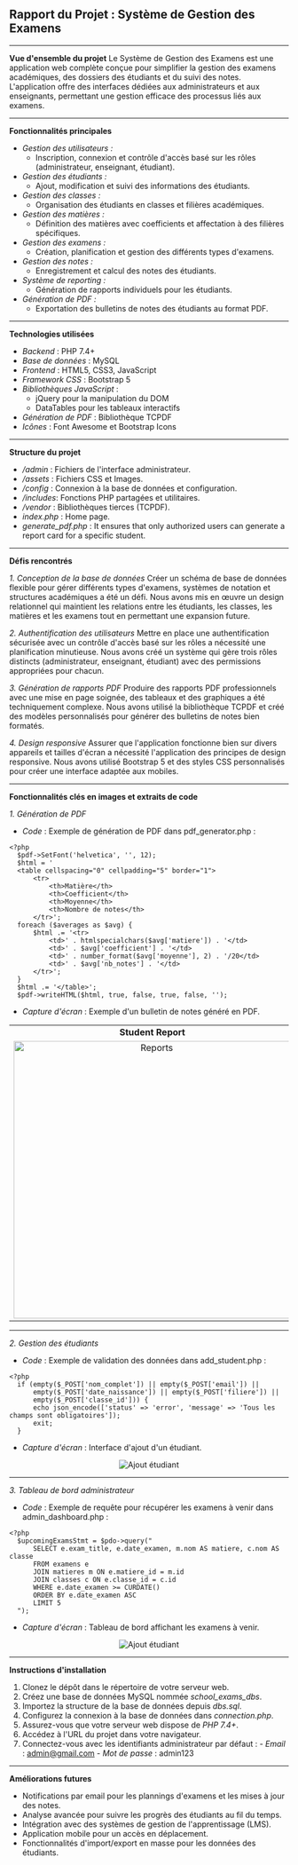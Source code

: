## Rapport du Projet : Système de Gestion des Examens

---

**Vue d'ensemble du projet**
  Le Système de Gestion des Examens est une application web complète conçue pour simplifier la gestion des examens académiques, des dossiers des étudiants et du suivi des notes. L'application offre des interfaces dédiées aux administrateurs et aux enseignants, permettant une gestion efficace des processus liés aux examens.

---

**Fonctionnalités principales**
  - *Gestion des utilisateurs :*
    - Inscription, connexion et contrôle d'accès basé sur les rôles (administrateur, enseignant, étudiant).
  - *Gestion des étudiants :*
    - Ajout, modification et suivi des informations des étudiants.
  - *Gestion des classes :*
    - Organisation des étudiants en classes et filières académiques.
  - *Gestion des matières :*
    - Définition des matières avec coefficients et affectation à des filières spécifiques.
  - *Gestion des examens :*
    - Création, planification et gestion des différents types d'examens.
  - *Gestion des notes :*
    - Enregistrement et calcul des notes des étudiants.
  - *Système de reporting :*
    - Génération de rapports individuels pour les étudiants.
  - *Génération de PDF :*
    - Exportation des bulletins de notes des étudiants au format PDF.

---

**Technologies utilisées**
  - *Backend* : PHP 7.4+
  - *Base de données* : MySQL
  - *Frontend* : HTML5, CSS3, JavaScript
  - *Framework CSS* : Bootstrap 5
  - *Bibliothèques JavaScript* :
    - jQuery pour la manipulation du DOM
    - DataTables pour les tableaux interactifs
  - *Génération de PDF* : Bibliothèque TCPDF
  - *Icônes* : Font Awesome et Bootstrap Icons

---

**Structure du projet**
  - */admin* : Fichiers de l'interface administrateur.
  - */assets* : Fichiers CSS et Images.
  - */config* : Connexion à la base de données et configuration.
  - */includes*: Fonctions PHP partagées et utilitaires.
  - */vendor* : Bibliothèques tierces (TCPDF).
  - *index.php* : Home page.
  - *generate_pdf.php* : It ensures that only authorized users can generate a report card for a specific student.

---

**Défis rencontrés**

  *1. Conception de la base de données*
  Créer un schéma de base de données flexible pour gérer différents types d'examens, systèmes de notation et structures académiques a été un défi. Nous avons mis en œuvre un design relationnel qui maintient les relations entre les étudiants, les classes, les matières et les examens tout en permettant une expansion future.

  *2. Authentification des utilisateurs*
  Mettre en place une authentification sécurisée avec un contrôle d'accès basé sur les rôles a nécessité une planification minutieuse. Nous avons créé un système qui gère trois rôles distincts (administrateur, enseignant, étudiant) avec des permissions appropriées pour chacun.

  *3. Génération de rapports PDF*
  Produire des rapports PDF professionnels avec une mise en page soignée, des tableaux et des graphiques a été techniquement complexe. Nous avons utilisé la bibliothèque TCPDF et créé des modèles personnalisés pour générer des bulletins de notes bien formatés.

  *4. Design responsive*
  Assurer que l'application fonctionne bien sur divers appareils et tailles d'écran a nécessité l'application des principes de design responsive. Nous avons utilisé Bootstrap 5 et des styles CSS personnalisés pour créer une interface adaptée aux mobiles.

  ---

**Fonctionnalités clés en images et extraits de code**

*1. Génération de PDF*
  - *Code* : Exemple de génération de PDF dans pdf_generator.php :
  ```
  <?php
    $pdf->SetFont('helvetica', '', 12);
    $html = '
    <table cellspacing="0" cellpadding="5" border="1">
        <tr>
            <th>Matière</th>
            <th>Coefficient</th>
            <th>Moyenne</th>
            <th>Nombre de notes</th>
        </tr>';
    foreach ($averages as $avg) {
        $html .= '<tr>
            <td>' . htmlspecialchars($avg['matiere']) . '</td>
            <td>' . $avg['coefficient'] . '</td>
            <td>' . number_format($avg['moyenne'], 2) . '/20</td>
            <td>' . $avg['nb_notes'] . '</td>
        </tr>';
    }
    $html .= '</table>';
    $pdf->writeHTML($html, true, false, true, false, ''); 
  ```
  - *Capture d'écran* : Exemple d'un bulletin de notes généré en PDF.
<div align="center">

<table width="100%">
  <tr>
    <td align="center">
      <strong>Student Report</strong>
    </td>
  </tr>
  <tr>
    <td align="center">
      <img src="https://github.com/BouglaceMarouane/Application-Gestion-Examen/blob/7850ee5944fc002a0ef84549ab1234d9ede750cc/images/bull.png" alt="Reports" width="500"/>
    </td>
  </tr>
</table>

</div>

---

*2. Gestion des étudiants*
  - *Code* : Exemple de validation des données dans add_student.php :
  ```
  <?php
    if (empty($_POST['nom_complet']) || empty($_POST['email']) || 
        empty($_POST['date_naissance']) || empty($_POST['filiere']) || 
        empty($_POST['classe_id'])) {
        echo json_encode(['status' => 'error', 'message' => 'Tous les champs sont obligatoires']);
        exit;
    }
  ```
  - *Capture d'écran* : Interface d'ajout d'un étudiant.
<div align="center">
  <img alt="Ajout étudiant" src="https://github.com/BouglaceMarouane/Application-Gestion-Examen/blob/15475cb20bea2d3ed0e7498b511729b76f7da7a6/images/addstudent.png">
</div>

---

*3. Tableau de bord administrateur*
  - *Code* : Exemple de requête pour récupérer les examens à venir dans admin_dashboard.php :
  ```
  <?php
    $upcomingExamsStmt = $pdo->query("
        SELECT e.exam_title, e.date_examen, m.nom AS matiere, c.nom AS classe
        FROM examens e
        JOIN matieres m ON e.matiere_id = m.id
        JOIN classes c ON e.classe_id = c.id
        WHERE e.date_examen >= CURDATE()
        ORDER BY e.date_examen ASC
        LIMIT 5
    ");
  ```
  - *Capture d'écran* : Tableau de bord affichant les examens à venir.
<div align="center">
  <img alt="Ajout étudiant" src="https://github.com/BouglaceMarouane/Application-Gestion-Examen/blob/a86cc67fe034b8044fcd2b6d319def392abc3641/images/lastgrade.png">
</div>

---

**Instructions d'installation**

  1. Clonez le dépôt dans le répertoire de votre serveur web.
  2. Créez une base de données MySQL nommée *school_exams_dbs*.
  3. Importez la structure de la base de données depuis *dbs.sql*.
  4. Configurez la connexion à la base de données dans *connection.php*.
  5. Assurez-vous que votre serveur web dispose de *PHP 7.4+*.
  6. Accédez à l'URL du projet dans votre navigateur.
  7. Connectez-vous avec les identifiants administrateur par défaut :
    - *Email* : admin@gmail.com
    - *Mot de passe* : admin123

---

**Améliorations futures**
  - Notifications par email pour les plannings d'examens et les mises à jour des notes.
  - Analyse avancée pour suivre les progrès des étudiants au fil du temps.
  - Intégration avec des systèmes de gestion de l'apprentissage (LMS).
  - Application mobile pour un accès en déplacement.
  - Fonctionnalités d'import/export en masse pour les données des étudiants.
